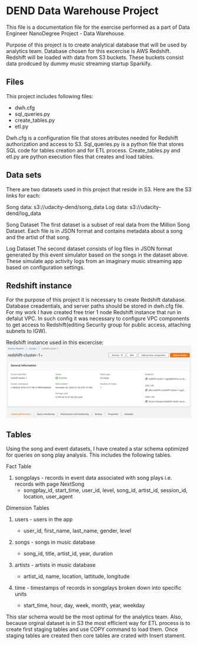 # DEND Data Warehouse Project
This file is a documentation file for the exercise performed as a part of Data Engineer NanoDegree Project - Data Warehouse. 

Purpose of this project is to create analytical database that will be used by analytics team. Database chosen for this excercise is AWS Redshift. Redshift will be loaded with data from S3 buckets. These buckets consist data prodcued by dummy music streaming startup Sparkify.


## Files
This project includes following files:
 - dwh.cfg 
 - sql_queries.py 
 - create_tables.py
 - etl.py
 
Dwh.cfg is a configuration file that stores atributes needed for Redshift authorization and access to S3.
Sql_queries.py is a python file that stores SQL code for tables creation and for ETL process.
Create_tables.py and etl.py are python execution files that creates and load tables.


## Data sets
There are two datasets used in this project that reside in S3. Here are the S3 links for each:

Song data: s3://udacity-dend/song_data
Log data: s3://udacity-dend/log_data

Song Dataset
The first dataset is a subset of real data from the Million Song Dataset. Each file is in JSON format and contains metadata about a song and the artist of that song. 

Log Dataset
The second dataset consists of log files in JSON format generated by this event simulator based on the songs in the dataset above. These simulate app activity logs from an imaginary music streaming app based on configuration settings.

## Redshift instance
For the purpose of this project it is necessary to create Redshift database. Database creadentials, and server paths should be stored in dwh.cfg file. For my work I have created free trier 1 node Redshift instance that run in defalut VPC. In such config it was necessary to configure VPC components to get access to Redshift(editing Security group for public access, attaching subnets to IGW). 

Redshift instance used in this excercise:
![alt text](https://github.com/matpl2/DEND_Datawarehouse/blob/main/picts/redshift.png)

## Tables
Using the song and event datasets, I have created a star schema optimized for queries on song play analysis. This includes the following tables.

Fact Table
1. songplays - records in event data associated with song plays i.e. records with page NextSong
   * songplay_id, start_time, user_id, level, song_id, artist_id, session_id, location, user_agent
   
Dimension Tables
1. users - users in the app
   * user_id, first_name, last_name, gender, level
   
2. songs - songs in music database
   * song_id, title, artist_id, year, duration
   
3. artists - artists in music database
    * artist_id, name, location, lattitude, longitude
    
4. time - timestamps of records in songplays broken down into specific units
    * start_time, hour, day, week, month, year, weekday
    

This star schema would be the most optimal for the analytics team. Also, because orginal dataset is in S3 the most efficient way for ETL process is to create first staging tables and use COPY command to load them. Once staging tables are created then core tables are crated with Insert stament.


